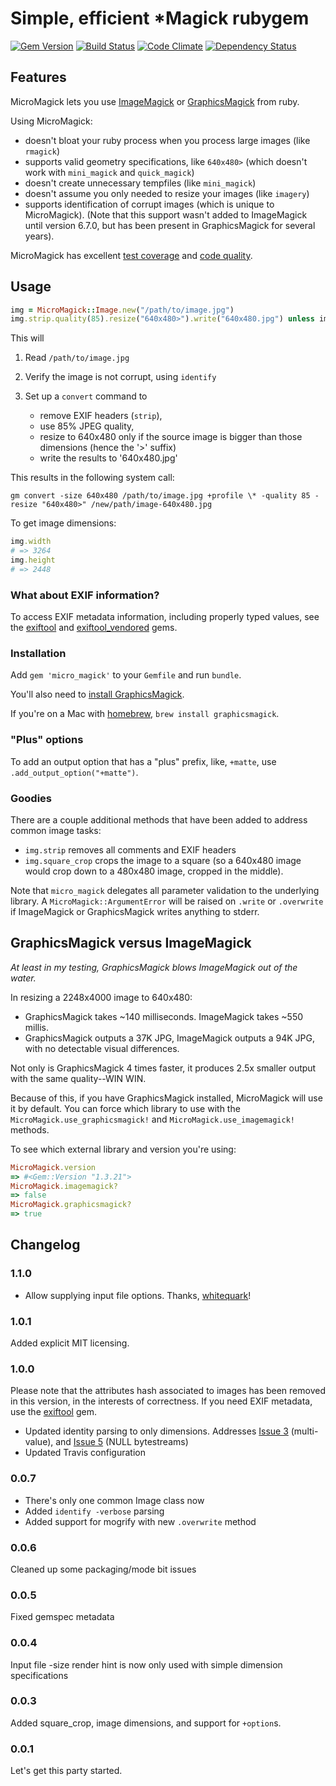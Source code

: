 # Simple, efficient \*Magick rubygem

[![Gem Version](https://badge.fury.io/rb/micro_magick.svg)](http://rubygems.org/gems/micro_magick)
[![Build Status](https://secure.travis-ci.org/mceachen/micro_magick.svg)](http://travis-ci.org/mceachen/micro_magick)
[![Code Climate](https://api.codeclimate.com/v1/badges/4c774d7327caa4fd66d1/maintainability)](https://codeclimate.com/github/mceachen/micro_magick)
[![Dependency Status](https://gemnasium.com/mceachen/micro_magick.svg)](https://gemnasium.com/mceachen/micro_magick)

## Features

MicroMagick lets you use [ImageMagick](http://www.imagemagick.org/) or
[GraphicsMagick](http://www.graphicsmagick.org/) from ruby.

Using MicroMagick:

* doesn't bloat your ruby process when you process large images (like `rmagick`)
* supports valid geometry specifications, like `640x480>` (which doesn't work
  with `mini_magick` and `quick_magick`)
* doesn't create unnecessary tempfiles (like `mini_magick`)
* doesn't assume you only needed to resize your images (like `imagery`)
* supports identification of corrupt images (which is unique to MicroMagick).
  (Note that this support wasn't added to ImageMagick until version 6.7.0, but
  has been present in GraphicsMagick for several years).

MicroMagick has excellent
[test coverage](http://travis-ci.org/mceachen/micro_magick) and
[code quality](https://codeclimate.com/github/mceachen/micro_magick).

## Usage

```ruby
img = MicroMagick::Image.new("/path/to/image.jpg")
img.strip.quality(85).resize("640x480>").write("640x480.jpg") unless img.corrupt?
```

This will

1. Read `/path/to/image.jpg`
1. Verify the image is not corrupt, using `identify`
1. Set up a `convert` command to

   * remove EXIF headers (`strip`),
   * use 85% JPEG quality,
   * resize to 640x480 only if the source image is bigger than those dimensions
     (hence the '>' suffix)
   * write the results to '640x480.jpg'

This results in the following system call:

`gm convert -size 640x480 /path/to/image.jpg +profile \* -quality 85 -resize
"640x480>" /new/path/image-640x480.jpg`

To get image dimensions:

```ruby
img.width
# => 3264
img.height
# => 2448
```

### What about EXIF information?

To access EXIF metadata information, including properly typed values, see the
[exiftool](https://github.com/mceachen/exiftool) and
[exiftool_vendored](https://github.com/mceachen/exiftool_vendored) gems.

### Installation

Add `gem 'micro_magick'` to your `Gemfile` and run `bundle`.

You'll also need to
[install GraphicsMagick](http://www.graphicsmagick.org/README.html).

If you're on a Mac with [homebrew](http://brew.sh/), `brew install
graphicsmagick`.

### "Plus" options

To add an output option that has a "plus" prefix, like, `+matte`, use
`.add_output_option("+matte")`.

### Goodies

There are a couple additional methods that have been added to address common
image tasks:

* `img.strip` removes all comments and EXIF headers
* `img.square_crop` crops the image to a square (so a 640x480 image would crop
  down to a 480x480 image, cropped in the middle).

Note that `micro_magick` delegates all parameter validation to the underlying
library. A `MicroMagick::ArgumentError` will be raised on `.write` or
`.overwrite` if ImageMagick or GraphicsMagick writes anything to stderr.

## GraphicsMagick versus ImageMagick

_At least in my testing, GraphicsMagick blows ImageMagick out of the water._

In resizing a 2248x4000 image to 640x480:

* GraphicsMagick takes ~140 milliseconds. ImageMagick takes ~550 millis.
* GraphicsMagick outputs a 37K JPG, ImageMagick outputs a 94K JPG, with no
  detectable visual differences.

Not only is GraphicsMagick 4 times faster, it produces 2.5x smaller output with
the same quality--WIN WIN.

Because of this, if you have GraphicsMagick installed, MicroMagick will use it
by default. You can force which library to use with the
`MicroMagick.use_graphicsmagick!` and `MicroMagick.use_imagemagick!` methods.

To see which external library and version you're using:

```ruby
MicroMagick.version
=> #<Gem::Version "1.3.21">
MicroMagick.imagemagick?
=> false
MicroMagick.graphicsmagick?
=> true
```

## Changelog

### 1.1.0

* Allow supplying input file options. Thanks,
  [whitequark](https://twitter.com/whitequark/)!

### 1.0.1

Added explicit MIT licensing.

### 1.0.0

Please note that the attributes hash associated to images has been removed in
this version, in the interests of correctness. If you need EXIF metadata, use
the [exiftool](https://github.com/mceachen/exiftool) gem.

* Updated identity parsing to only dimensions. Addresses
  [Issue 3](https://github.com/mceachen/micro_magick/issues/3) (multi-value),
  and [Issue 5](https://github.com/mceachen/micro_magick/issues/5) (NULL
  bytestreams)
* Updated Travis configuration

### 0.0.7

* There's only one common Image class now
* Added `identify -verbose` parsing
* Added support for mogrify with new `.overwrite` method

### 0.0.6

Cleaned up some packaging/mode bit issues

### 0.0.5

Fixed gemspec metadata

### 0.0.4

Input file -size render hint is now only used with simple dimension
specifications

### 0.0.3

Added square_crop, image dimensions, and support for `+option`s.

### 0.0.1

Let's get this party started.

